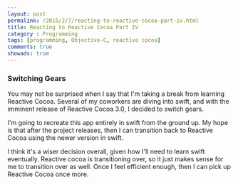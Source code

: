 ```yaml
---
layout: post
permalink: /2015/2/7/reacting-to-reactive-cocoa-part-iv.html
title: Reacting to Reactive Cocoa Part IV
category : Programming
tags: [programming, Objective-C, reactive cocoa]
comments: true
showads: true
---
```


### Switching Gears

You may not be surprised when I say that I'm taking a break from learning Reactive Cocoa. Several of my coworkers are diving into swift, and with the imminent release of Reactive Cocoa 3.0, I decided to switch gears.

<!-- more -->

I'm going to recreate this app entirely in swift from the ground up. My hope is that after the project releases, then I can transition back to Reactive Cocoa using the newer version in swift.

I think it's a wiser decision overall, given how I'll need to learn swift eventually. Reactive cocoa is transitioning over, so it just makes sense for me to transition over as well. Once I feel efficient enough, then I can pick up Reactive Cocoa once more.